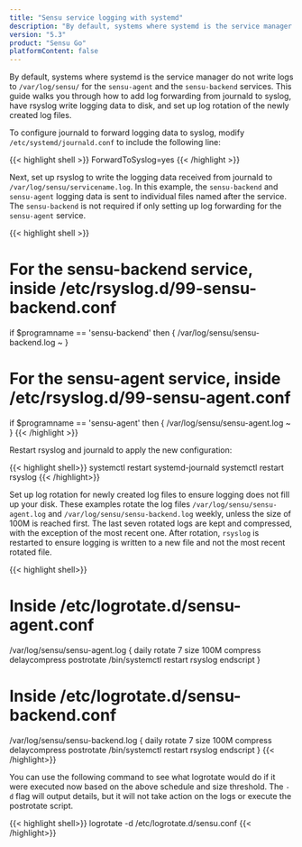 ```yaml
---
title: "Sensu service logging with systemd"
description: "By default, systems where systemd is the service manager do not write logs to /var/log/sensu/. This guide walks you through how to add log forwarding from journald to syslog, have rsyslog write logging data to disk, and set up log rotation of the newly created log files."
version: "5.3"
product: "Sensu Go"
platformContent: false
---
```


By default, systems where systemd is the service manager do not write logs to `/var/log/sensu/` for the `sensu-agent` and the `sensu-backend` services. This guide walks you through how to add log forwarding from journald to syslog, have rsyslog write logging data to disk, and set up log rotation of the newly created log files.

To configure journald to forward logging data to syslog, modify `/etc/systemd/journald.conf` to include the following line:

{{< highlight shell >}}
ForwardToSyslog=yes
{{< /highlight >}}

Next, set up rsyslog to write the logging data received from journald to `/var/log/sensu/servicename.log`. In this example, the `sensu-backend` and `sensu-agent` logging data is sent to individual files named after the service. The `sensu-backend` is not required if only setting up log forwarding for the `sensu-agent` service.

{{< highlight shell >}}
# For the sensu-backend service, inside /etc/rsyslog.d/99-sensu-backend.conf
if $programname == 'sensu-backend' then {
        /var/log/sensu/sensu-backend.log
        ~
}

# For the sensu-agent service, inside /etc/rsyslog.d/99-sensu-agent.conf
if $programname == 'sensu-agent' then {
        /var/log/sensu/sensu-agent.log
        ~
}
{{< /highlight >}}

Restart rsyslog and journald to apply the new configuration:

{{< highlight shell>}}
systemctl restart systemd-journald
systemctl restart rsyslog
{{< /highlight>}}

Set up log rotation for newly created log files to ensure logging does not fill up your disk. These examples rotate the log files `/var/log/sensu/sensu-agent.log` and `/var/log/sensu/sensu-backend.log` weekly, unless the size of 100M is reached first. The last seven rotated logs are kept and compressed, with the exception of the most recent one. After rotation, `rsyslog` is restarted to ensure logging is written to a new file and not the most recent rotated file.

{{< highlight shell>}}
# Inside /etc/logrotate.d/sensu-agent.conf
/var/log/sensu/sensu-agent.log {
    daily
    rotate 7
    size 100M
    compress
    delaycompress
    postrotate
      /bin/systemctl restart rsyslog
    endscript
}

# Inside /etc/logrotate.d/sensu-backend.conf
/var/log/sensu/sensu-backend.log {
    daily
    rotate 7
    size 100M
    compress
    delaycompress
    postrotate
      /bin/systemctl restart rsyslog
    endscript
}
{{< /highlight>}}

You can use the following command to see what logrotate would do if it were executed now based on the above schedule and size threshold. The `-d` flag will output details, but it will not take action on the logs or execute the postrotate script.

{{< highlight shell>}}
logrotate -d /etc/logrotate.d/sensu.conf
{{< /highlight>}}
